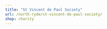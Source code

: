 ```yaml
---
title: "St Vincent de Paul Society"
url: /north-ryde/st-vincent-de-paul-society/
shop: charity
---
```

